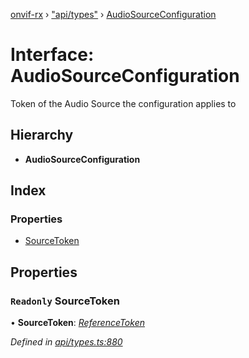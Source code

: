 [onvif-rx](../README.md) › ["api/types"](../modules/_api_types_.md) › [AudioSourceConfiguration](_api_types_.audiosourceconfiguration.md)

# Interface: AudioSourceConfiguration

Token of the Audio Source the configuration applies to

## Hierarchy

* **AudioSourceConfiguration**

## Index

### Properties

* [SourceToken](_api_types_.audiosourceconfiguration.md#readonly-sourcetoken)

## Properties

### `Readonly` SourceToken

• **SourceToken**: *[ReferenceToken](../modules/_api_types_.md#referencetoken)*

*Defined in [api/types.ts:880](https://github.com/patrickmichalina/onvif-rx/blob/3e9b152/src/api/types.ts#L880)*
